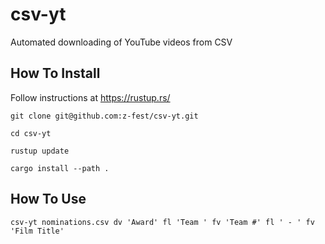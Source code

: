 # csv-yt
Automated downloading of YouTube videos from CSV

## How To Install

Follow instructions at https://rustup.rs/

```shell
git clone git@github.com:z-fest/csv-yt.git

cd csv-yt

rustup update

cargo install --path .
```

## How To Use

```shell
csv-yt nominations.csv dv 'Award' fl 'Team ' fv 'Team #' fl ' - ' fv 'Film Title'
```
